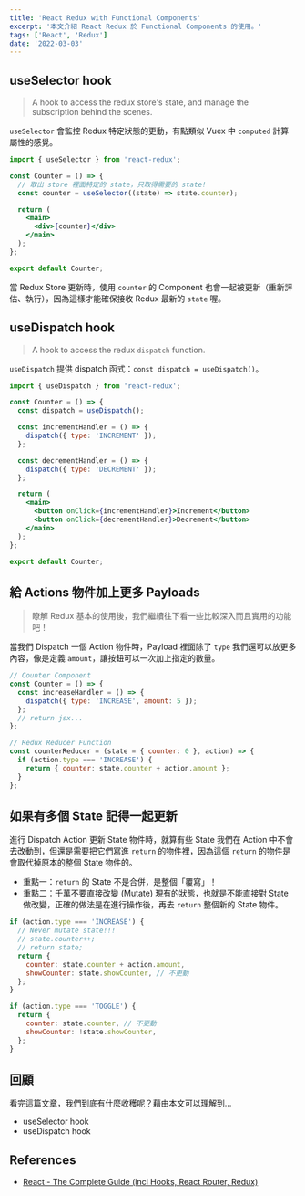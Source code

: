 ```yaml
---
title: 'React Redux with Functional Components'
excerpt: '本文介紹 React Redux 於 Functional Components 的使用。'
tags: ['React', 'Redux']
date: '2022-03-03'
---
```


## useSelector hook

> A hook to access the redux store's state, and manage the subscription behind the scenes.

`useSelector` 會監控 Redux 特定狀態的更動，有點類似 Vuex 中 `computed` 計算屬性的感覺。

```jsx
import { useSelector } from 'react-redux';

const Counter = () => {
  // 取出 store 裡面特定的 state，只取得需要的 state!
  const counter = useSelector((state) => state.counter);

  return (
    <main>
      <div>{counter}</div>
    </main>
  );
};

export default Counter;
```

當 Redux Store 更新時，使用 `counter` 的 Component 也會一起被更新（重新評估、執行），因為這樣才能確保接收 Redux 最新的 `state` 喔。

## useDispatch hook

> A hook to access the redux `dispatch` function.

`useDispatch` 提供 dispatch 函式：`const dispatch = useDispatch()`。

```jsx
import { useDispatch } from 'react-redux';

const Counter = () => {
  const dispatch = useDispatch();

  const incrementHandler = () => {
    dispatch({ type: 'INCREMENT' });
  };

  const decrementHandler = () => {
    dispatch({ type: 'DECREMENT' });
  };

  return (
    <main>
      <button onClick={incrementHandler}>Increment</button>
      <button onClick={decrementHandler}>Decrement</button>
    </main>
  );
};

export default Counter;
```

## 給 Actions 物件加上更多 Payloads

> 瞭解 Redux 基本的使用後，我們繼續往下看一些比較深入而且實用的功能吧！

當我們 Dispatch 一個 Action 物件時，Payload 裡面除了 `type` 我們還可以放更多內容，像是定義 `amount`，讓按鈕可以一次加上指定的數量。

```jsx
// Counter Component
const Counter = () => {
  const increaseHandler = () => {
    dispatch({ type: 'INCREASE', amount: 5 });
  };
  // return jsx...
};

// Redux Reducer Function
const counterReducer = (state = { counter: 0 }, action) => {
  if (action.type === 'INCREASE') {
    return { counter: state.counter + action.amount };
  }
};
```

## 如果有多個 State 記得一起更新

進行 Dispatch Action 更新 State 物件時，就算有些 State 我們在 Action 中不會去改動到，但還是需要把它們寫進 `return` 的物件裡，因為這個 `return` 的物件是會取代掉原本的整個 State 物件的。

- 重點一：`return` 的 State 不是合併，是整個「覆寫」！
- 重點二：千萬不要直接改變 (Mutate) 現有的狀態，也就是不能直接對 State 做改變，正確的做法是在進行操作後，再去 `return` 整個新的 State 物件。

```jsx
if (action.type === 'INCREASE') {
  // Never mutate state!!!
  // state.counter++;
  // return state;
  return {
    counter: state.counter + action.amount,
    showCounter: state.showCounter, // 不更動
  };
}

if (action.type === 'TOGGLE') {
  return {
    counter: state.counter, // 不更動
    showCounter: !state.showCounter,
  };
}
```

## 回顧

看完這篇文章，我們到底有什麼收穫呢？藉由本文可以理解到…

- useSelector hook
- useDispatch hook

## References

- [React - The Complete Guide (incl Hooks, React Router, Redux)](https://www.udemy.com/course/react-the-complete-guide-incl-redux/)
